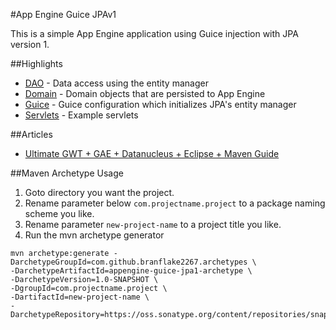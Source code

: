 #App Engine Guice JPAv1

This is a simple App Engine application using Guice injection with JPA version 1. 

##Highlights
* [DAO](https://github.com/branflake2267/Archetypes/tree/master/archetypes/appengine-guice-jpa1/src/main/java/org/gonevertical/server/dao) - Data access using the entity manager
* [Domain](https://github.com/branflake2267/Archetypes/tree/master/archetypes/appengine-guice-jpa1/src/main/java/org/gonevertical/server/domain) - Domain objects that are persisted to App Engine
* [Guice](https://github.com/branflake2267/Archetypes/tree/master/archetypes/appengine-guice-jpa1/src/main/java/org/gonevertical/server/guice) - Guice configuration which initializes JPA's entity manager
* [Servlets](https://github.com/branflake2267/Archetypes/tree/master/archetypes/appengine-guice-jpa1/src/main/java/org/gonevertical/server/servlets) - Example servlets


##Articles
* [Ultimate GWT + GAE + Datanucleus + Eclipse + Maven Guide](http://bpossolo.blogspot.com/2013/01/the-ultimate-guide-to-gwt-gae-maven.html)


##Maven Archetype Usage

1. Goto directory you want the project.
2. Rename parameter below `com.projectname.project` to a package naming scheme you like.
3. Rename parameter `new-project-name` to a project title you like.
4. Run the mvn archetype generator

```
mvn archetype:generate -DarchetypeGroupId=com.github.branflake2267.archetypes \
-DarchetypeArtifactId=appengine-guice-jpa1-archetype \
-DarchetypeVersion=1.0-SNAPSHOT \
-DgroupId=com.projectname.project \
-DartifactId=new-project-name \
-DarchetypeRepository=https://oss.sonatype.org/content/repositories/snapshots
```
